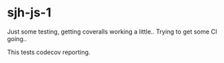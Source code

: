sjh-js-1
========

Just some testing, getting coveralls working a little..
Trying to get some CI going..

This tests codecov reporting. 
